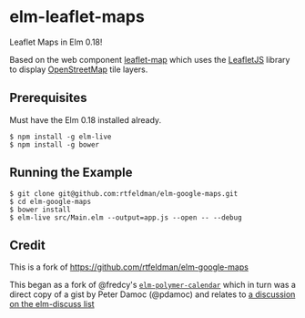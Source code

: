 # elm-leaflet-maps

Leaflet Maps in Elm 0.18!

Based on the web component [leaflet-map](https://github.com/leaflet-extras/leaflet-map) which uses the [LeafletJS](http://leafletjs.com/) library to display [OpenStreetMap](http://www.openstreetmap.org/) tile layers.

## Prerequisites

Must have the Elm 0.18 installed already.

```
$ npm install -g elm-live
$ npm install -g bower
```

## Running the Example

```shell
$ git clone git@github.com:rtfeldman/elm-google-maps.git
$ cd elm-google-maps
$ bower install
$ elm-live src/Main.elm --output=app.js --open -- --debug
```

## Credit

This is a fork of https://github.com/rtfeldman/elm-google-maps

This began as a fork of @fredcy's [`elm-polymer-calendar`](https://github.com/fredcy/elm-polymer-calendar) which in turn
was a direct copy of a gist by Peter Damoc (@pdamoc) and relates to
[a discussion on the elm-discuss list](https://groups.google.com/forum/#!topic/elm-discuss/8Q2xwRh6UYc)

